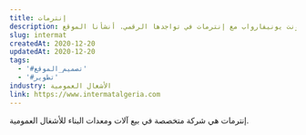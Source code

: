```yaml
---
title: إنترمات
description: تعاونت يونيفارواب مع إنترمات في تواجدها الرقمي. أنشأنا الموقع.
slug: intermat
createdAt: 2020-12-20
updatedAt: 2020-12-20
tags:
  - '#تصميم_الموقع'
  - '#تطوير'
industry: الأشغال العمومية
link: https://www.intermatalgeria.com
---
```


إنترمات هي شركة متخصصة في بيع آلات ومعدات البناء للأشغال العمومية.
